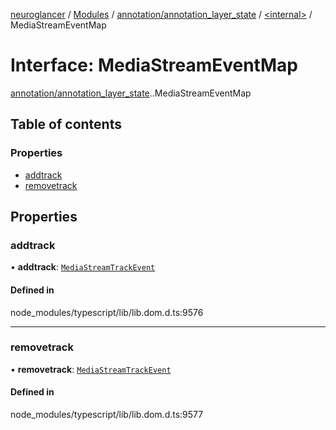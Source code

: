 [neuroglancer](../README.md) / [Modules](../modules.md) / [annotation/annotation\_layer\_state](../modules/annotation_annotation_layer_state.md) / [<internal\>](../modules/annotation_annotation_layer_state._internal_.md) / MediaStreamEventMap

# Interface: MediaStreamEventMap

[annotation/annotation_layer_state](../modules/annotation_annotation_layer_state.md).[<internal>](../modules/annotation_annotation_layer_state._internal_.md).MediaStreamEventMap

## Table of contents

### Properties

- [addtrack](annotation_annotation_layer_state._internal_.MediaStreamEventMap.md#addtrack)
- [removetrack](annotation_annotation_layer_state._internal_.MediaStreamEventMap.md#removetrack)

## Properties

### addtrack

• **addtrack**: [`MediaStreamTrackEvent`](../modules/annotation_annotation_layer_state._internal_.md#mediastreamtrackevent)

#### Defined in

node_modules/typescript/lib/lib.dom.d.ts:9576

___

### removetrack

• **removetrack**: [`MediaStreamTrackEvent`](../modules/annotation_annotation_layer_state._internal_.md#mediastreamtrackevent)

#### Defined in

node_modules/typescript/lib/lib.dom.d.ts:9577

